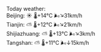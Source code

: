 Today weather:  
Beijing: ☀️ 🌡️+14°C 🌬️↘31km/h  
Tianjin: ⛅️  🌡️+12°C 🌬️↘21km/h  
Shijiazhuang: ⛅️  🌡️+13°C 🌬️↘3km/h  
Tangshan: ⛅️  🌡️+11°C 🌬️↓15km/h  
